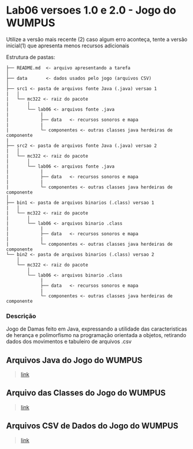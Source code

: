 # Lab06 versoes 1.0 e 2.0 - Jogo do WUMPUS #

Utilize a versão mais recente (2)
caso algum erro aconteça, tente a versão inicial(1) que apresenta menos recursos adicionais

Estrutura de pastas:

```
├── README.md  <- arquivo apresentando a tarefa
│
├── data       <- dados usados pelo jogo (arquivos CSV)
│
├── src1 <- pasta de arquivos fonte Java (.java) versao 1
|   │
|   └── mc322 <- raiz do pacote
|       │
|       └── lab06 <- arquivos fonte .java
|            |
|            ├── data   <- recursos sonoros e mapa
|            |
|            └─ componentes <- outras classes java herdeiras de componente
|
├── src2 <- pasta de arquivos fonte Java (.java) versao 2
|   │
|   └── mc322 <- raiz do pacote
|       │
|       └── lab06 <- arquivos fonte .java
|            |
|            ├── data   <- recursos sonoros e mapa
|            |
|            └─ componentes <- outras classes java herdeiras de componente
│
├── bin1 <- pasta de arquivos binarios (.class) versao 1
|   │
|   └── mc322 <- raiz do pacote
|       │
|       └── lab06 <- arquivos binario .class
|            |
|            ├── data   <- recursos sonoros e mapa
|            |
|            └─ componentes <- outras classes java herdeiras de componente
└── bin2 <- pasta de arquivos binarios (.class) versao 2
    │
    └── mc322 <- raiz do pacote
        │
        └── lab06 <- arquivos binario .class
             |
             ├── data   <- recursos sonoros e mapa
             |
             └─ componentes <- outras classes java herdeiras de componente

```

### Descrição ###
Jogo de Damas feito em Java, expressando a utilidade das caracteristicas de herança 
e polimorfismo na programação orientada a objetos, retirando dados dos movimentos e 
tabuleiro de arquivos .csv

## Arquivos Java do Jogo do WUMPUS ##
> [link](https://github.com/LucasNP/MC322-Grupo/tree/main/lab05/src/mc322)
 
## Arquivo das Classes do Jogo do WUMPUS ##
> [link](https://github.com/LucasNP/MC322-Grupo/tree/main/lab05/bin/mc322)

## Arquivos CSV de Dados do Jogo do WUMPUS ##
> [link](https://github.com/LucasNP/MC322-Grupo/tree/main/lab05/data)
